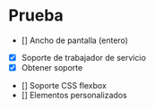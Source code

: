 # Prueba
- [] Ancho de pantalla (entero) 
- [x] Soporte de trabajador de servicio 
- [x] Obtener soporte 
- [] Soporte CSS flexbox 
- [] Elementos personalizados 
